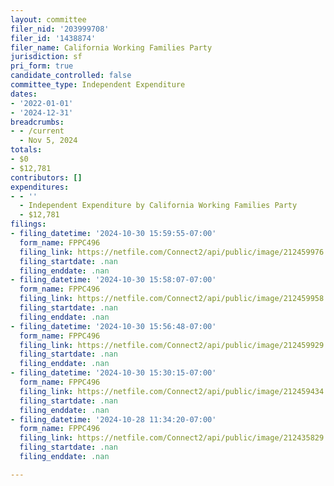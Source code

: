 ```yaml
---
layout: committee
filer_nid: '203999708'
filer_id: '1438874'
filer_name: California Working Families Party
jurisdiction: sf
pri_form: true
candidate_controlled: false
committee_type: Independent Expenditure
dates:
- '2022-01-01'
- '2024-12-31'
breadcrumbs:
- - /current
  - Nov 5, 2024
totals:
- $0
- $12,781
contributors: []
expenditures:
- - ''
  - Independent Expenditure by California Working Families Party
  - $12,781
filings:
- filing_datetime: '2024-10-30 15:59:55-07:00'
  form_name: FPPC496
  filing_link: https://netfile.com/Connect2/api/public/image/212459976
  filing_startdate: .nan
  filing_enddate: .nan
- filing_datetime: '2024-10-30 15:58:07-07:00'
  form_name: FPPC496
  filing_link: https://netfile.com/Connect2/api/public/image/212459958
  filing_startdate: .nan
  filing_enddate: .nan
- filing_datetime: '2024-10-30 15:56:48-07:00'
  form_name: FPPC496
  filing_link: https://netfile.com/Connect2/api/public/image/212459929
  filing_startdate: .nan
  filing_enddate: .nan
- filing_datetime: '2024-10-30 15:30:15-07:00'
  form_name: FPPC496
  filing_link: https://netfile.com/Connect2/api/public/image/212459434
  filing_startdate: .nan
  filing_enddate: .nan
- filing_datetime: '2024-10-28 11:34:20-07:00'
  form_name: FPPC496
  filing_link: https://netfile.com/Connect2/api/public/image/212435829
  filing_startdate: .nan
  filing_enddate: .nan

---
```

